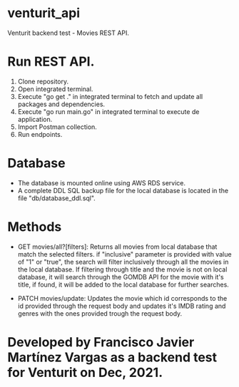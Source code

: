 # venturit_api
 Venturit backend test - Movies REST API.


# Run REST API.
1. Clone repository.
2. Open integrated terminal.
3. Execute "go get ." in integrated terminal to fetch and update all packages and dependencies.
4. Execute "go run main.go" in integrated terminal to execute de application.
5. Import Postman collection.
6. Run endpoints.


# Database
- The database is mounted online using AWS RDS service.
- A complete DDL SQL backup file for the local database is located in the file "db/database_ddl.sql".

# Methods

- GET movies/all?[filters]: Returns all movies from local database that match the selected filters. if "inclusive" parameter is provided with value of "1" or "true", the search will filter inclusively through all the movies in the local database. If filtering through title and the movie is not on local database, it will search through the GOMDB API for the movie with it's title, if found, it will be added to the local database for further searches.

- PATCH movies/update: Updates the movie which id corresponds to the id provided through the request body and updates it's IMDB rating and genres with the ones provided trough the request body.

# Developed by Francisco Javier Martínez Vargas as a backend test for Venturit on Dec, 2021.
